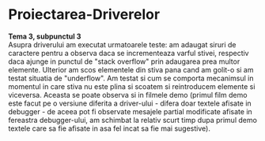 # Proiectarea-Driverelor
**Tema 3, subpunctul 3**
</br>
Asupra driverului am executat urmatoarele teste: am adaugat siruri de caractere pentru a observa daca se incrementeaza varful stivei, respectiv 
daca ajunge in punctul de "stack overflow" prin adaugarea prea multor elemente. Ulterior am scos elementele din stiva pana cand am golit-o si am testat 
situatia de "underflow". Am testat si cum se comporta mecanimsul in momentul in care stiva nu este plina si scoatem si reintroducem elemente si viceversa. 
Aceasta se poate observa si in filmele demo (primul film demo este facut pe o versiune diferita a driver-ului - difera doar textele afisate in debugger - de aceea 
pot fi observate mesajele partial modificate afisate in fereastra debugger-ului, am schimbat la relativ scurt timp dupa primul demo textele care sa fie afisate in asa 
fel incat sa fie mai sugestive).
